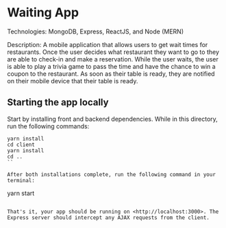# Waiting App

Technologies: MongoDB, Express, ReactJS, and Node (MERN)

Description: A mobile application that allows users to get wait times for restaurants. Once the user decides what restaurant they want to go to they are able to check-in and make a reservation. While the user waits, the user is able to play a trivia game to pass the time and have the chance to win a coupon to the restaurant. As soon as their table is ready, they are notified on their mobile device that their table is ready.

## Starting the app locally

Start by installing front and backend dependencies. While in this directory, run the following commands:

```
yarn install
cd client
yarn install
cd ..
``

After both installations complete, run the following command in your terminal:

```
yarn start
```

That's it, your app should be running on <http://localhost:3000>. The Express server should intercept any AJAX requests from the client.
